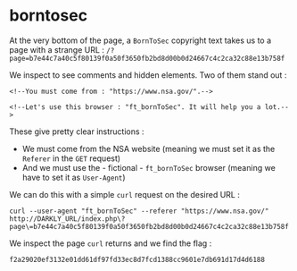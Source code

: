 # borntosec

At the very bottom of the page, a `BornToSec` copyright text takes us to a page with a strange URL : `/?page=b7e44c7a40c5f80139f0a50f3650fb2bd8d00b0d24667c4c2ca32c88e13b758f`

We inspect to see comments and hidden elements. Two of them stand out :

```
<!--You must come from : "https://www.nsa.gov/".-->
```
```
<!--Let's use this browser : "ft_bornToSec". It will help you a lot.-->
```

These give pretty clear instructions :

- We must come from the NSA website (meaning we must set it as the `Referer` in the `GET` request)
- And we must use the - fictional - `ft_bornToSec` browser (meaning we have to set it as `User-Agent`)

We can do this with a simple `curl` request on the desired URL :

```
curl --user-agent "ft_bornToSec" --referer "https://www.nsa.gov/" http://DARKLY_URL/index.php\?page\=b7e44c7a40c5f80139f0a50f3650fb2bd8d00b0d24667c4c2ca32c88e13b758f
```

We inspect the page `curl` returns and we find the flag :

```
f2a29020ef3132e01dd61df97fd33ec8d7fcd1388cc9601e7db691d17d4d6188
```
